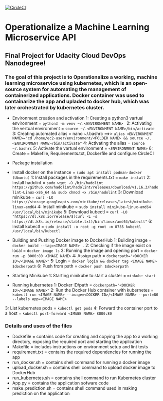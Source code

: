 [![CircleCI](https://dl.circleci.com/status-badge/img/gh/get2bash/Operationalize-a-Machine-Learning-Microservice-API/tree/main.svg?style=svg)](https://dl.circleci.com/status-badge/redirect/gh/get2bash/Operationalize-a-Machine-Learning-Microservice-API/tree/main)

# Operationalize a Machine Learning Microservice API


## Final Project for Udacity Cloud DevOps Nanodegree!
### The goal of this project is to Operationalize a working, machine learning microservice using kubernetes, which is an open-source system for automating the management of containerized applications. Docker container was used to containarize the app and upladed to docker hub, which was later orchestrated by kubernetes cluster.





- Environment creation and activation
1: Creating a python3 vartual environment = `python3 -m venv ~/.<ENVIRONMENT NAME> `
2: Activating the vertual environment = `source ~/.<ENVIRONMENT NAME>/bin/activate`
3: Creating automated alias = nano ~/.bashrc ==>> `alias <ENVIRONMENT NAME>="cd /home/ec2-user/environment/<FOLDER NAME> && source ~/.<ENVIRONMENT NAME>/bin/activate"`
4: Activating the alias = `source ~/.bashrc`
5: Activate the vartual environment = `<ENVIRONMENT NAME>`
6: Create = Makefile, Requirements.txt, Dockerfile and configure CircleCI

- Package installation
* Install docker on the instance = `sudo apt install podman-docker (Ubuntu)`
1: Install packages in the requirements.txt = `make install`
2: Install hadolint = `sudo wget -O /bin/hadolint https://github.com/hadolint/hadolint/releases/download/v1.16.3/hadolint-Linux-x86_64 && sudo chmod +x /bin/hadolint`
3: Download minikube = `curl -LO https://storage.googleapis.com/minikube/releases/latest/minikube-linux-amd64`
4: Install minikube = `sudo install minikube-linux-amd64 /usr/local/bin/minikube`
5: Download kubectl = `curl -LO "https://dl.k8s.io/release/$(curl -L -s https://dl.k8s.io/release/stable.txt)/bin/linux/amd64/kubectl"`
6: Install kubectl = `sudo install -o root -g root -m 0755 kubectl /usr/local/bin/kubectl`


- Building and Pushing Docker image to DockerHub
1: Building image = `docker build --tag=<IMAGE NAME> .`
2: Checking if the image exist on local = `docker image ls`
3: Running the image and opening port = `docker run -p 8000:80 <IMAGE NAME>`
4: Assign path = `dockerpath="<DOCKER ID>/<IMAGE NAME>"`
5: Login = `docker login && docker tag <IMAGE NAME> $dockerpath`
6: Push from path = `docker push $dockerpath`

- Starting Minikube
1: Starting minikube to start a cluster = `minkube start`

- Running kubernetes 
1: Docker ID/path = `dockerpath="<DOCKER ID>/<IMAGE NAME>"`
2: Run the Docker Hub container with kubernetes = `kubectl run <IMAGE NAME> --image=<DOCKER ID>/<IMAGE NAME> --port=80 --labels app=<IMAGE NAME>`

3: List kubernetes pods = `kubectl get pods`
4: Forward the container port to a host = `kubectl port-forward <IMAGE NAME> 8000:80`

    
### Details and uses of the files
- Dockefile = contains code for creating and copying the app to a working directory, exposing the required port and starting the application
- Makefile = includes instructions on environment setup and lint tests
- requirement.txt = contains the required dependencies for running the app
- run_docker.sh = contains shell command for running a docker image
- upload_docker.sh = contains shell command to upload docker image to DockerHub
- run_kubernetes.sh = contains shell command to run Kubernetes cluster
- App.py = contains the application sofware code
- make_prediction.sh = contains shell command used in making prediction on the application
